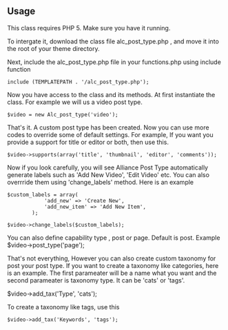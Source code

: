 ## Usage

This class requires PHP 5. Make sure you have it running.

To intergate it, download the class file alc_post_type.php , and move it into the root of your theme directory. 

Next, include the alc_post_type.php file in your functions.php using include function

    include (TEMPLATEPATH . '/alc_post_type.php');

Now you have access to the class and its methods. At first instantiate the class.
For example we will us a video post type.

    $video = new Alc_post_type('video');

That's it. A custom post type has been created. Now you can use more codes to override some of default settings. For example, If you want you provide a support for title or editor or both, then use this.

  <pre><code>$video->supports(array('title', 'thumbnail', 'editor', 'comments'));</code></pre>
	
Now if you look carefully, you will see Alliance Post Type automatically generate labels such as 'Add New Video', 'Edit Video' etc. You can also overrride them using 'change_labels' method. Here is an example

<pre><code>$custom_labels = array(
			'add_new' => 'Create New',
			'add_new_item' => 'Add New Item',
		);

$video->change_labels($custom_labels);</code></pre>


You can also define capability type , post or page. Default is post. Example
$video->post_type('page');

That's not everything, However you can also create custom taxonomy for post your post type. If you want to create a taxonomy like categories, here is an example. The first parameater will be a name what you want and the second parameater is taxonomy type. It can be 'cats' or 'tags'. 

$video->add_tax('Type', 'cats');

To create a taxonomy like tags, use this

  <pre><code>$video->add_tax('Keywords', 'tags');</code></pre>

